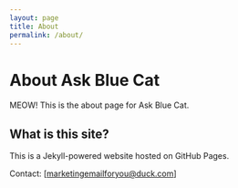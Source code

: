 ```yaml
---
layout: page
title: About
permalink: /about/
---
```


# About Ask Blue Cat

MEOW! This is the about page for Ask Blue Cat.

## What is this site?

This is a Jekyll-powered website hosted on GitHub Pages.

Contact: [marketingemailforyou@duck.com]
